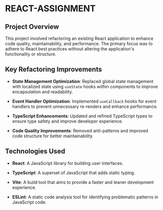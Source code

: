 # REACT-ASSIGNMENT

## Project Overview

This project involved refactoring an existing React application to enhance code quality, maintainability, and performance. The primary focus was to adhere to React best practices without altering the application's functionality or structure.

## Key Refactoring Improvements

- **State Management Optimization**: Replaced global state management with localized state using `useState` hooks within components to improve encapsulation and readability.

- **Event Handler Optimization**: Implemented `useCallback` hooks for event handlers to prevent unnecessary re-renders and enhance performance.

- **TypeScript Enhancements**: Updated and refined TypeScript types to ensure type safety and improve developer experience.

- **Code Quality Improvements**: Removed anti-patterns and improved code structure for better maintainability.

## Technologies Used

- **React**: A JavaScript library for building user interfaces.

- **TypeScript**: A superset of JavaScript that adds static typing.

- **Vite**: A build tool that aims to provide a faster and leaner development experience.

- **ESLint**: A static code analysis tool for identifying problematic patterns in JavaScript code.




